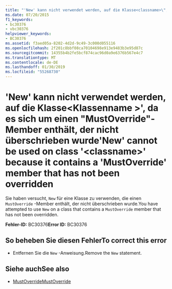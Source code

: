 ```yaml
---
title: "'New' kann nicht verwendet werden, auf die Klasse<classname>\", da es sich um einen\"MustOverride\"-Member enthält, der nicht überschrieben wurde"
ms.date: 07/20/2015
f1_keywords:
- bc30376
- vbc30376
helpviewer_keywords:
- BC30376
ms.assetid: f3aed05a-8202-4d2d-9c49-3c000d055116
ms.openlocfilehash: 2f201c8bbf08ca70104698e913e9483b3e95d87c
ms.sourcegitcommit: 14355b4b2fe5bcf874cac96d0a9e6376b567e4c7
ms.translationtype: MT
ms.contentlocale: de-DE
ms.lasthandoff: 01/30/2019
ms.locfileid: "55268730"
---
```

# <a name="new-cannot-be-used-on-class-classname-because-it-contains-a-mustoverride-member-that-has-not-been-overridden"></a><span data-ttu-id="27aee-102">'New' kann nicht verwendet werden, auf die Klasse\<Klassenname >', da es sich um einen "MustOverride"-Member enthält, der nicht überschrieben wurde</span><span class="sxs-lookup"><span data-stu-id="27aee-102">'New' cannot be used on class '\<classname>' because it contains a 'MustOverride' member that has not been overridden</span></span>
<span data-ttu-id="27aee-103">Sie haben versucht, `New` für eine Klasse zu verwenden, die einen `MustOverride` -Member enthält, der nicht überschrieben wurde.</span><span class="sxs-lookup"><span data-stu-id="27aee-103">You have attempted to use `New` on a class that contains a `MustOverride` member that has not been overridden.</span></span>  
  
 <span data-ttu-id="27aee-104">**Fehler-ID:** BC30376</span><span class="sxs-lookup"><span data-stu-id="27aee-104">**Error ID:** BC30376</span></span>  
  
## <a name="to-correct-this-error"></a><span data-ttu-id="27aee-105">So beheben Sie diesen Fehler</span><span class="sxs-lookup"><span data-stu-id="27aee-105">To correct this error</span></span>  
  
-   <span data-ttu-id="27aee-106">Entfernen Sie die `New` -Anweisung.</span><span class="sxs-lookup"><span data-stu-id="27aee-106">Remove the `New` statement.</span></span>  
  
## <a name="see-also"></a><span data-ttu-id="27aee-107">Siehe auch</span><span class="sxs-lookup"><span data-stu-id="27aee-107">See also</span></span>
- [<span data-ttu-id="27aee-108">MustOverride</span><span class="sxs-lookup"><span data-stu-id="27aee-108">MustOverride</span></span>](../../visual-basic/language-reference/modifiers/mustoverride.md)
